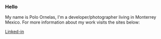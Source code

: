 ### Hello
My name is Polo Ornelas, I'm a developer/photographer living in Monterrey Mexico. For more information about my work visits the sites below: 

[Linked-in](http://www.linkedin.com/in/poloornelas)
